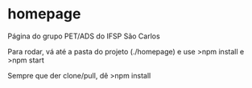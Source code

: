 # homepage
Página do grupo PET/ADS do IFSP São Carlos

Para rodar, vá até a pasta do projeto (./homepage) e use >npm install e >npm start

Sempre que der clone/pull, dê >npm install 